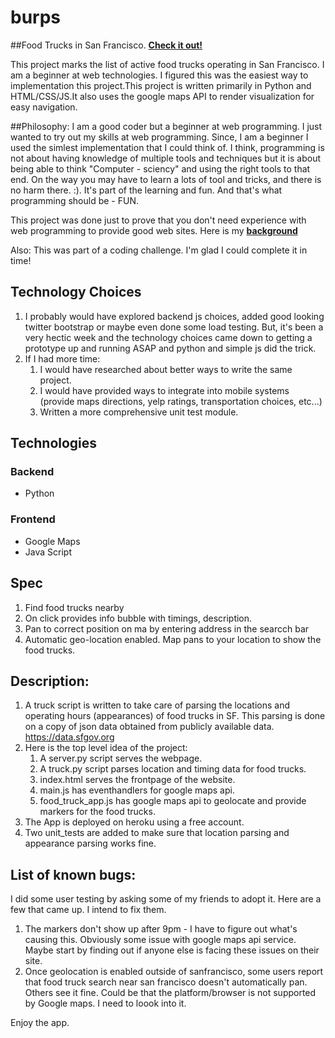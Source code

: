 burps
=====
##Food Trucks in San Francisco. __[Check it out!](http://burps.herokuapp.com)__

This project marks the list of active food trucks operating in San Francisco. I am a beginner at web technologies. I figured this was the easiest way to implementation this project.This project is written primarily in Python and HTML/CSS/JS.It also uses the google maps API to render visualization for easy navigation.

##Philosophy:
I am a good coder but a beginner at web programming. I just wanted to try out my skills at web programming. Since, I am a beginner I used the simlest implementation that I could think of. I think, programming is not about having knowledge of multiple tools and techniques but it is about being able to think "Computer - sciency" and using the right tools to that end. On the way you may have to learn a lots of tool and tricks, and there is no harm there. :). It's part of the learning and fun. And that's what programming should be - FUN. 

This project was done just to prove that you don't need experience with web programming to provide good web sites. Here is my __[background](http:linkedin.com/in/lsadagopan/)__ 

Also: This was part of a coding challenge. I'm glad I could complete it in time!

## Technology Choices
1. I probably would have explored backend js choices, added good looking twitter bootstrap or maybe even done some load testing. But, it's been a very hectic week and the technology choices came down to getting a prototype up and running ASAP and python and simple js did the trick.
2. If I had more time:
    1. I would have researched about better ways to write the same project.
    2. I would have provided ways to integrate into mobile systems (provide maps directions, yelp ratings, transportation choices, etc...)
    3. Written a more comprehensive unit test module.

## Technologies

### Backend

- Python

### Frontend

- Google Maps
- Java Script

## Spec

1. Find food trucks nearby 
2. On click provides info bubble with timings, description.
3. Pan to correct position on ma by entering address in the searcch bar
4. Automatic geo-location enabled. Map pans to your location to show the food trucks.

## Description:

1. A truck script is written to take care of parsing the locations and operating hours (appearances) of food trucks in SF. This parsing is done on a copy of json data obtained from publicly available data. https://data.sfgov.org
2. Here is the top level idea of the project:
    1. A server.py script serves the webpage.
    2. A truck.py script parses location and timing data for food trucks.
    3. index.html serves the frontpage of the website.
    4. main.js has eventhandlers for google maps api.
    5. food_truck_app.js has google maps api to geolocate and provide markers for the food trucks.
3. The App is deployed on heroku using a free account.
4. Two unit_tests are added to make sure that location parsing  and appearance parsing works fine.

## List of known bugs:
I did some user testing by asking some of my friends to adopt it. Here are a few that came up. I intend to fix them.

1. The markers don't show up after 9pm - I have to figure out what's causing this. Obviously some issue with google maps api service. Maybe start by finding out if anyone else is facing these issues on their site.
2. Once geolocation is enabled outside of sanfrancisco, some users report that food truck search near san francisco doesn't automatically pan. Others see it fine. Could be that the platform/browser is not supported by Google maps. I need to loook into it.

Enjoy the app.
